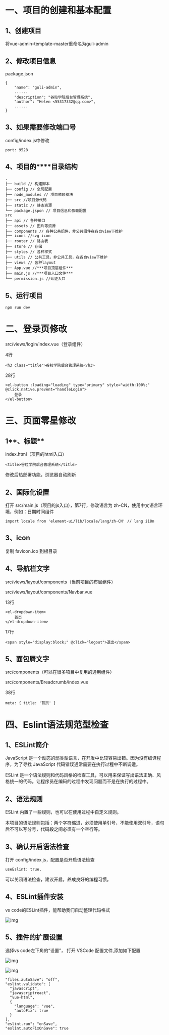 # **一、项目的创建和基本配置**

## **1、创建项目**

将vue-admin-template-master重命名为guli-admin

## 2、修改项目信息

package.json

```
{
    "name": "guli-admin",
    ......
    "description": "谷粒学院后台管理系统",
    "author": "Helen <55317332@qq.com>",
    ......
}
```

## 3、如果需要修改端口号

config/index.js中修改

```
port: 9528
```

## **4、项目的****目录结构**

```
. 
├── build // 构建脚本
├── config // 全局配置 
├── node_modules // 项目依赖模块
├── src //项目源代码
├── static // 静态资源
└── package.jspon // 项目信息和依赖配置
src 
├── api // 各种接口 
├── assets // 图片等资源 
├── components // 各种公共组件，非公共组件在各自view下维护 
├── icons //svg icon 
├── router // 路由表 
├── store // 存储 
├── styles // 各种样式 
├── utils // 公共工具，非公共工具，在各自view下维护 
├── views // 各种layout
├── App.vue //***项目顶层组件*** 
├── main.js //***项目入口文件***
└── permission.js //认证入口
```

## **5、运行项目**

```
npm run dev
```

# 

# 

# 二、登录页修改

src/views/login/index.vue（登录组件）

4行

```
<h3 class="title">谷粒学院后台管理系统</h3>
```

28行

```
<el-button :loading="loading" type="primary" style="width:100%;" @click.native.prevent="handleLogin">
    登录
</el-button>
```

# **三、页面零星修改**

## **1****、标题**

index.html（项目的html入口）

```
<title>谷粒学院后台管理系统</title>
```

修改后热部署功能，浏览器自动刷新



## 2、国际化设置

打开 src/main.js（项目的js入口），第7行，修改语言为 zh-CN，使用中文语言环境，例如：日期时间组件

```
import locale from 'element-ui/lib/locale/lang/zh-CN' // lang i18n
```

## 3、icon

复制 favicon.ico 到根目录

## 4、导航栏文字

src/views/layout/components（当前项目的布局组件）

src/views/layout/components/Navbar.vue

13行

```
<el-dropdown-item>
    首页
</el-dropdown-item>
```

17行

```
<span style="display:block;" @click="logout">退出</span>
```

## **5、面包屑文字**

src/components（可以在很多项目中复用的通用组件）

src/components/Breadcrumb/index.vue

38行

```
meta: { title: '首页' }
```

# 四、Eslint语法规范型检查

## **1、ESLint简介**

JavaScript 是一个动态的弱类型语言，在开发中比较容易出错。因为没有编译程序，为了寻找 JavaScript 代码错误通常需要在执行过程中不断调适。

ESLint 是一个语法规则和代码风格的检查工具，可以用来保证写出语法正确、风格统一的代码。让程序员在编码的过程中发现问题而不是在执行的过程中。

## 2、语法规则

ESLint 内置了一些规则，也可以在使用过程中自定义规则。

本项目的语法规则包括：两个字符缩进，必须使用单引号，不能使用双引号，语句后不可以写分号，代码段之间必须有一个空行等。

## 3、确认开启语法检查

打开 config/index.js，配置是否开启语法检查

```
useEslint: true,
```

可以关闭语法检查，建议开启，养成良好的编程习惯。

## 4、ESLint插件安装

vs code的ESLint插件，能帮助我们自动整理代码格式 

![img](./assets/6ebfe40e-6c5b-4020-82ce-b806758934a1.png)

## 5、插件的扩展设置

选择vs code左下角的“设置”， 打开 VSCode 配置文件,添加如下配置

![img](./assets/63891dbe-e5a2-4724-a0a3-a35987d088fc.png)

![img](./assets/27c3bfeb-db13-425e-a418-360dd684f5c1.png)

```
"files.autoSave": "off",
"eslint.validate": [
  "javascript",
  "javascriptreact",
  "vue-html",
  {
    "language": "vue",
    "autoFix": true
  }
],
"eslint.run": "onSave",
"eslint.autoFixOnSave": true
```
